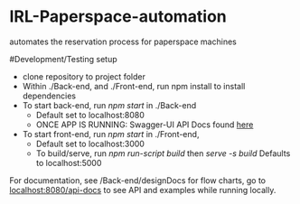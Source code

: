 # IRL-Paperspace-automation
automates the reservation process for paperspace machines

#Development/Testing setup
- clone repository to project folder
- Within ./Back-end, and ./Front-end, run npm install to install dependencies
- To start back-end, run _npm start_ in ./Back-end
  - Default set to localhost:8080
  - ONCE APP IS RUNNING: Swagger-UI API Docs found [here](http://localhost:8080/api-docs)
- To start front-end, run _npm start_ in ./Front-end,
  - Default set to localhost:3000
  - To build/serve, run _npm run-script build_ then _serve -s build_ Defaults to localhost:5000
  
For documentation, see /Back-end/designDocs for flow charts, go to [localhost:8080/api-docs](http://localhost:8080/api-docs) to see API and examples while running locally.

